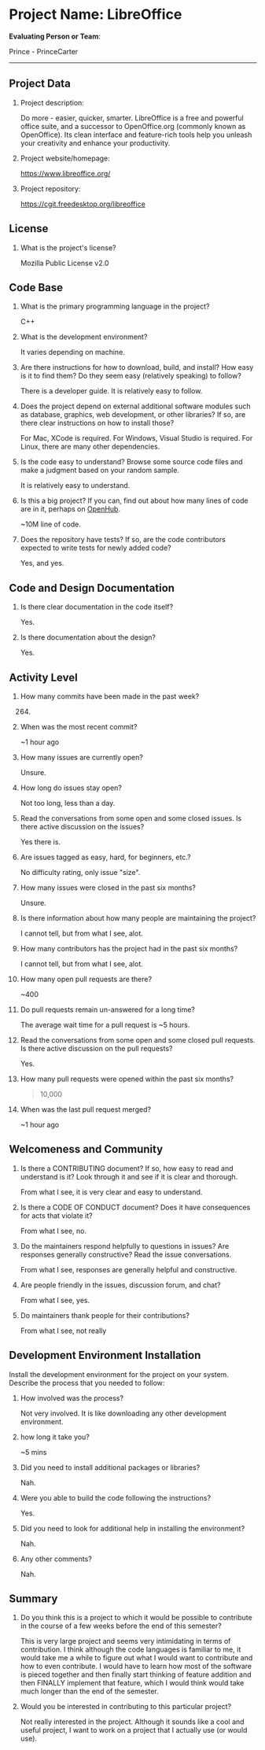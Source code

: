 # Project Name: LibreOffice



**Evaluating Person or Team**:
<!-- list your first name and github user-name-->
Prince - PrinceCarter

---

## Project Data

1. Project description: <br>

	Do more - easier, quicker, smarter. LibreOffice is a free and powerful office suite, and a successor to OpenOffice.org (commonly known as OpenOffice). Its clean interface and feature-rich tools help you unleash your creativity and enhance your productivity.

1. Project website/homepage: 
	
	https://www.libreoffice.org/

1. Project repository: 

	https://cgit.freedesktop.org/libreoffice



## License

1. What is the project's license? <br>

	Mozilla Public License v2.0

## Code Base


1. What is the primary programming language in the project?

	C++

1. What is the development environment? <br>

	It varies depending on machine.

1. Are there instructions for how to download, build, and install? How easy is it
to find them? Do they seem easy (relatively speaking) to follow? <br>

	There is a developer guide. It is relatively easy to follow.

1. Does the project depend on external additional software modules such as
database,  graphics, web development, or other libraries? If so, are there clear instructions on how to install those? <br>

	For Mac, XCode is required.
	For Windows, Visual Studio is required.
	For Linux, there are many other dependencies.

1. Is the code easy to understand? Browse some source code files and make
a judgment based on your random sample. <br>

	It is relatively easy to understand.

1. Is this a big project? If you can, find out about how many lines of code
are in it, perhaps on [OpenHub](https://www.openhub.net/). <br>

	~10M line of code.

1. Does the repository have tests? If so, are the code contributors expected to write tests for newly added code? <br>

	Yes, and yes.

## Code and Design Documentation
1. Is there clear documentation in the code itself? <br>

	Yes.

1. Is there documentation about the design?  <br>

	Yes.


## Activity Level
1. How many commits have been made in the past week? <br>

	264.

1. When was the most recent commit? <br>

	~1 hour ago

1. How many issues are currently open? <br>

	Unsure.

1. How long do issues stay open? <br>
	
	Not too long, less than a day.
	
1. Read the conversations from some open and some closed issues. Is there active discussion on the issues? <br>

	Yes there is.

1. Are issues tagged as easy, hard, for beginners, etc.? <br>

	No difficulty rating, only issue "size".

1. How many issues were closed in the past six months? <br>

	Unsure.

1. Is there information about how many people are maintaining the project? <br>

	I cannot tell, but from what I see, alot.

1. How many contributors has the project had in the past six months? <br>

	I cannot tell, but from what I see, alot.

1. How many open pull requests are there? <br>
	
	~400

1. Do pull requests remain un-answered for a long time? <br>

	The average wait time for a pull request is ~5 hours.

1. Read the conversations from some open and some closed pull requests.  Is there active discussion on the pull requests? <br>
	
	Yes.

1. How many pull requests were opened within the past six months? <br>

	>10,000

1. When was the last pull request merged? <br>

	~1 hour ago

## Welcomeness and Community

1. Is there a CONTRIBUTING document? If so, how easy to read and understand is it?
Look through it and see if it is clear and thorough. <br>

	From what I see, it is very clear and easy to understand.

1. Is there a CODE OF CONDUCT document? Does it have consequences for acts that
violate it? <br>

	From what I see, no.

1. Do the maintainers respond helpfully to questions in issues? Are responses generally constructive? Read the issue conversations. <br>

	From what I see, responses are generally helpful and constructive.

1. Are people friendly in the issues, discussion forum, and chat? <br>

	From what I see, yes.

1. Do maintainers thank people for their contributions? <br>

	From what I see, not really


## Development Environment Installation

Install the development environment for the project on your system.
Describe the process that you needed to follow:

1. How involved was the process? <br>

	Not very involved. It is like downloading any other development environment.

1. how long it take you? <br>

	~5 mins

1. Did you need to install additional packages or libraries? <br>

	Nah.

1. Were you able to build the code following the instructions? <br>
	
	Yes.

1. Did you need to look for additional help in installing the environment? <br>

	Nah.

1. Any other comments? <br>

	Nah.


## Summary
1. Do you think  this is a project to which it would be possible to contribute
in the course of a few weeks before the end of this semester? <br>

	This is very large project and seems very intimidating in terms of contribution. I think although the code languages is familiar to me, it would take me a while to figure out what I would want to contribute and how to even contribute. I would have to learn how most of the software is pieced together and then finally start thinking of feature addition and then FINALLY implement that feature, which I would think would take much longer than the end of the semester.

1. Would you be interested in contributing to this particular project? <br>

	Not really interested in the project. Although it sounds like a cool and useful project, I want to work on a project that I actually use (or would use).
